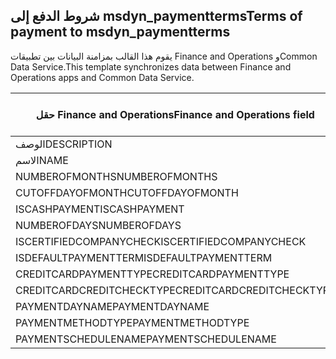 ## <a name="terms-of-payment-to-msdyn_paymentterms"></a><span data-ttu-id="a8e9a-101">شروط الدفع إلى msdyn_paymentterms</span><span class="sxs-lookup"><span data-stu-id="a8e9a-101">Terms of payment to msdyn_paymentterms</span></span>

<span data-ttu-id="a8e9a-102">يقوم هذا القالب بمزامنة البيانات بين تطبيقات Finance and Operations وCommon Data Service.</span><span class="sxs-lookup"><span data-stu-id="a8e9a-102">This template synchronizes data between Finance and Operations apps and Common Data Service.</span></span>

<span data-ttu-id="a8e9a-103">حقل Finance and Operations</span><span class="sxs-lookup"><span data-stu-id="a8e9a-103">Finance and Operations field</span></span> | <span data-ttu-id="a8e9a-104">نوع التعيين</span><span class="sxs-lookup"><span data-stu-id="a8e9a-104">Map type</span></span> | <span data-ttu-id="a8e9a-105">حقل Dynamics 365 الآخر</span><span class="sxs-lookup"><span data-stu-id="a8e9a-105">Other Dynamics 365 field</span></span> | <span data-ttu-id="a8e9a-106">القيمة الافتراضية</span><span class="sxs-lookup"><span data-stu-id="a8e9a-106">Default value</span></span>
---|---|---|---
<span data-ttu-id="a8e9a-107">الوصف</span><span class="sxs-lookup"><span data-stu-id="a8e9a-107">DESCRIPTION</span></span> | = | <span data-ttu-id="a8e9a-108">msdyn_description</span><span class="sxs-lookup"><span data-stu-id="a8e9a-108">msdyn_description</span></span> | 
<span data-ttu-id="a8e9a-109">الاسم</span><span class="sxs-lookup"><span data-stu-id="a8e9a-109">NAME</span></span> | = | <span data-ttu-id="a8e9a-110">msdyn_name</span><span class="sxs-lookup"><span data-stu-id="a8e9a-110">msdyn_name</span></span> | 
<span data-ttu-id="a8e9a-111">NUMBEROFMONTHS</span><span class="sxs-lookup"><span data-stu-id="a8e9a-111">NUMBEROFMONTHS</span></span> | = | <span data-ttu-id="a8e9a-112">msdyn_numberofmonth</span><span class="sxs-lookup"><span data-stu-id="a8e9a-112">msdyn_numberofmonth</span></span> | 
<span data-ttu-id="a8e9a-113">CUTOFFDAYOFMONTH</span><span class="sxs-lookup"><span data-stu-id="a8e9a-113">CUTOFFDAYOFMONTH</span></span> | = | <span data-ttu-id="a8e9a-114">msdyn_cutoffdayofmonth</span><span class="sxs-lookup"><span data-stu-id="a8e9a-114">msdyn_cutoffdayofmonth</span></span> | 
<span data-ttu-id="a8e9a-115">ISCASHPAYMENT</span><span class="sxs-lookup"><span data-stu-id="a8e9a-115">ISCASHPAYMENT</span></span> | >< | <span data-ttu-id="a8e9a-116">msdyn_iscashpayment</span><span class="sxs-lookup"><span data-stu-id="a8e9a-116">msdyn_iscashpayment</span></span> | 
<span data-ttu-id="a8e9a-117">NUMBEROFDAYS</span><span class="sxs-lookup"><span data-stu-id="a8e9a-117">NUMBEROFDAYS</span></span> | = | <span data-ttu-id="a8e9a-118">msdyn_days</span><span class="sxs-lookup"><span data-stu-id="a8e9a-118">msdyn_days</span></span> | 
<span data-ttu-id="a8e9a-119">ISCERTIFIEDCOMPANYCHECK</span><span class="sxs-lookup"><span data-stu-id="a8e9a-119">ISCERTIFIEDCOMPANYCHECK</span></span> | >< | <span data-ttu-id="a8e9a-120">msdyn_iscertifiedcompanycheck</span><span class="sxs-lookup"><span data-stu-id="a8e9a-120">msdyn_iscertifiedcompanycheck</span></span> | 
<span data-ttu-id="a8e9a-121">ISDEFAULTPAYMENTTERM</span><span class="sxs-lookup"><span data-stu-id="a8e9a-121">ISDEFAULTPAYMENTTERM</span></span> | >< | <span data-ttu-id="a8e9a-122">msdyn_isdefaultpaymentterm</span><span class="sxs-lookup"><span data-stu-id="a8e9a-122">msdyn_isdefaultpaymentterm</span></span> | 
<span data-ttu-id="a8e9a-123">CREDITCARDPAYMENTTYPE</span><span class="sxs-lookup"><span data-stu-id="a8e9a-123">CREDITCARDPAYMENTTYPE</span></span> | >< | <span data-ttu-id="a8e9a-124">msdyn_creditcardpaymenttype</span><span class="sxs-lookup"><span data-stu-id="a8e9a-124">msdyn_creditcardpaymenttype</span></span> | 
<span data-ttu-id="a8e9a-125">CREDITCARDCREDITCHECKTYPE</span><span class="sxs-lookup"><span data-stu-id="a8e9a-125">CREDITCARDCREDITCHECKTYPE</span></span> | >< | <span data-ttu-id="a8e9a-126">msdyn_creditcardcreditchecktype</span><span class="sxs-lookup"><span data-stu-id="a8e9a-126">msdyn_creditcardcreditchecktype</span></span> | 
<span data-ttu-id="a8e9a-127">PAYMENTDAYNAME</span><span class="sxs-lookup"><span data-stu-id="a8e9a-127">PAYMENTDAYNAME</span></span> | = | <span data-ttu-id="a8e9a-128">msdyn_paymentdayname.msdyn_name</span><span class="sxs-lookup"><span data-stu-id="a8e9a-128">msdyn_paymentdayname.msdyn_name</span></span> | 
<span data-ttu-id="a8e9a-129">PAYMENTMETHODTYPE</span><span class="sxs-lookup"><span data-stu-id="a8e9a-129">PAYMENTMETHODTYPE</span></span> | >< | <span data-ttu-id="a8e9a-130">msdyn_paymentmethodtype</span><span class="sxs-lookup"><span data-stu-id="a8e9a-130">msdyn_paymentmethodtype</span></span> | 
<span data-ttu-id="a8e9a-131">PAYMENTSCHEDULENAME</span><span class="sxs-lookup"><span data-stu-id="a8e9a-131">PAYMENTSCHEDULENAME</span></span> | = | <span data-ttu-id="a8e9a-132">msdyn_paymentschedulename.msdyn_name</span><span class="sxs-lookup"><span data-stu-id="a8e9a-132">msdyn_paymentschedulename.msdyn_name</span></span> | 
